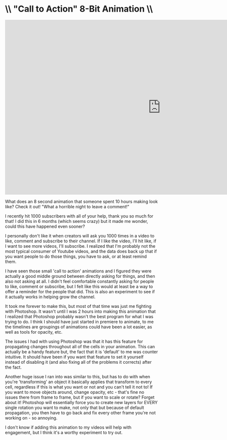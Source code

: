 # \\\ "Call to Action" 8-Bit Animation \\\

<div class="video-container"><iframe width="1024" height="576" src="https://www.youtube.com/embed/sn8nxg0vLkA" title="YouTube video player" frameborder="0" allow="accelerometer; autoplay; clipboard-write; encrypted-media; gyroscope; picture-in-picture" allowfullscreen></iframe></div>

What does an 8 second animation that someone spent 10 hours making look like? Check it out! "What a horrible night to leave a comment!" 

I recently hit 1000 subscribers with all of your help, thank you so much for that! I did this in 6 months (which seems crazy) but it made me wonder, could this have happened even sooner? 

I personally don't like it when creators will ask you 1000 times in a video to like, comment and subscribe to their channel. If I like the video, I'll hit like, if I want to see more videos, I'll subscribe. I realized that I'm probably not the most typical consumer of Youtube videos, and the data does back up that if you want people to do those things, you have to ask, or at least remind them. 

I have seen those small 'call to action' animations and I figured they were actually a good middle ground between directly asking for things, and then also not asking at all. I didn't feel comfortable constantly asking for people to like, comment or subscribe, but I felt like this would at least be a way to offer a reminder for the people that did. This is also an experiment to see if it actually works in helping grow the channel. 

It took me forever to make this, but most of that time was just me fighting with Photoshop. It wasn't until I was 2 hours into making this animation that I realized that Photoshop probably wasn't the best program for what I was trying to do. I think I should have just started in premiere to animate, to me the timelines are groupings of animations could have been a lot easier, as well as tools for opacity, etc. 

The issues I had with using Photoshop was that it has this feature for propagating changes throughout all of the cells in your animation. This can actually be a handy feature but, the fact that it is 'default' to me was counter intuitive. It should have been if you want that feature to set it yourself instead of disabling it (and also fixing all of the problems it corrects) after the fact.  

Another huge issue I ran into was similar to this, but has to do with when you're 'transforming' an object it basically applies that transform to every cell, regardless if this is what you want or not and you can't tell it not to! If you want to move objects around, change opacity, etc - that's fine no issues there from frame to frame, but if you want to scale or rotate? Forget about it! Photoshop will essentially force you to create new layers for EVERY single rotation you want to make, not only that but because of default propagation, you then have to go back and fix every other frame you're not working on - so annoying. 

I don't know if adding this animation to my videos will help with engagement, but I think it's a worthy experiment to try out. 
